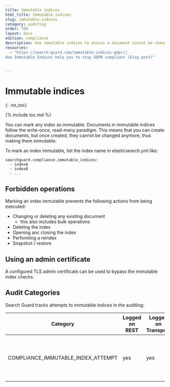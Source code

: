 ```yaml
---
title: Immutable indices
html_title: Immutable indices
slug: immutable-indices
category: auditlog
order: 700
layout: docs
edition: compliance
description: Use immutable indices to ensure a document cannot be changed once indexed.
resources:
  - "https://search-guard.com/immutable-indices-gdpr/|
How Immutable Indices help you to stay GDPR compliant (blog post)"


---
```

<!---
Copyright 2020 floragunn GmbH
-->

# Immutable indices
{: .no_toc}

{% include toc.md %}

You can mark any index as immutable. Documents in immutable indices follow the write-once, read-many paradigm. This means that you can create documents, but once created, they cannot be changed anymore, thus making them immutable.

To mark an index immutable, list the index name in elasticsearch.yml like:

```
searchguard.compliance.immutable_indices: 
  - indexA
  - indexB
  - ...
```

## Forbidden operations

Marking an index immutable prevents the following actions from being executed:

* Changing or deleting any existing document
  * this also includes bulk operations
* Deleting the index
* Opening anc closing the index
* Performing a reindex
* Snapshot / restore

## Using an admin certificate

A configured TLS admin certificate can be used to bypass the immutable index checks.

## Audit Categories

Search Guard tracks attempts to immutable indices in the auditlog:

| Category | Logged on REST | Logged on Transport | Description |
|---|---|---|---|
| COMPLIANCE_IMMUTABLE_INDEX_ATTEMPT | yes | yes | Attempt to access and immutable index in a way which is not allowed.|

